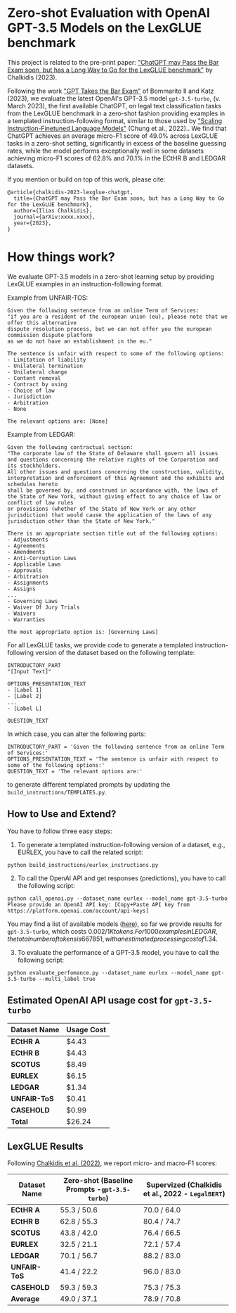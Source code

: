 # Zero-shot Evaluation with OpenAI GPT-3.5 Models on the LexGLUE benchmark

This project is related to the pre-print paper: ["ChatGPT may Pass the Bar Exam soon, but has a Long Way to Go for the LexGLUE benchmark"](http://) by Chalkidis (2023). 

Following the work ["GPT Takes the Bar Exam"](https://arxiv.org/abs/2212.14402) of Bommarito II and Katz (2023), we evaluate the latest OpenAI's GPT-3.5 model `gpt-3.5-turbo`, (v. March 2023), the first available ChatGPT, on legal text classification tasks from the LexGLUE benchmark in a zero-shot fashion providing examples in a templated instruction-following format, similar to those used by  ["Scaling Instruction-Finetuned Language Models"](https://arxiv.org/abs/2210.11416) (Chung et al., 2022)..  We find that ChatGPT achieves an average micro-F1 score of 49.0% across LexGLUE tasks in a zero-shot setting, significantly in excess of the baseline guessing rates, while the model performs exceptionally well in some datasets achieving micro-F1 scores of 62.8% and 70.1% in the ECtHR B and LEDGAR datasets.

If you mention or build on top of this work, please cite:
```
@article{chalkidis-2023-lexglue-chatgpt,
  title={ChatGPT may Pass the Bar Exam soon, but has a Long Way to Go for the LexGLUE benchmark},
  author={Ilias Chalkidis},
  journal={arXiv:xxxx.xxxx},
  year={2023},
}
```

# How things work?

We evaluate GPT-3.5 models in a zero-shot learning setup by providing LexGLUE examples in an instruction-following format.

Example from UNFAIR-TOS:

```
Given the following sentence from an online Term of Services:
"if you are a resident of the european union (eu), please note that we offer this alternative 
dispute resolution process, but we can not offer you the european commission dispute platform 
as we do not have an establishment in the eu."

The sentence is unfair with respect to some of the following options:
- Limitation of liability
- Unilateral termination
- Unilateral change
- Content removal
- Contract by using
- Choice of law
- Jurisdiction
- Arbitration
- None

The relevant options are: [None]
```

Example from LEDGAR:

```
Given the following contractual section:
"The corporate law of the State of Delaware shall govern all issues and questions concerning the relative rights of the Corporation and its stockholders. 
All other issues and questions concerning the construction, validity, interpretation and enforcement of this Agreement and the exhibits and schedules hereto 
shall be governed by, and construed in accordance with, the laws of the State of New York, without giving effect to any choice of law or conflict of law rules 
or provisions (whether of the State of New York or any other jurisdiction) that would cause the application of the laws of any 
jurisdiction other than the State of New York."

There is an appropriate section title out of the following options:
- Adjustments
- Agreements
- Amendments
- Anti-Corruption Laws
- Applicable Laws
- Approvals
- Arbitration
- Assignments
- Assigns
...
- Governing Laws
- Waiver Of Jury Trials
- Waivers
- Warranties

The most appropriate option is: [Governing Laws]
```

For all LexGLUE tasks, we provide code to generate a templated instruction-following version of the dataset based on the following template:

```
INTRODUCTORY_PART
"[Input Text]"

OPTIONS_PRESENTATION_TEXT
- [Label 1]
- [Label 2]
...
- [Label L]

QUESTION_TEXT
```
In which case, you can alter the following parts:

```
INTRODUCTORY_PART = 'Given the following sentence from an online Term of Services:'
OPTIONS_PRESENTATION_TEXT = 'The sentence is unfair with respect to some of the following options:'
QUESTION_TEXT = 'The relevant options are:'
```

to generate different templated prompts by updating the `build_instructions/TEMPLATES.py`.

## How to Use and Extend?

You have to follow three easy steps:

1. To generate a templated instruction-following version of a dataset, e.g., EURLEX, you have to call the related script:

```shell
python build_instructions/eurlex_instructions.py
```

2. To call the OpenAI API and get responses (predictions), you have to call the following script:

```shell
python call_openai.py --dataset_name eurlex --model_name gpt-3.5-turbo
Please provide an OpenAI API key: [Copy+Paste API key from https://platform.openai.com/account/api-keys]
```

You may find a list of available models ([here](https://platform.openai.com/docs/models)), so far we provide results for `gpt-3.5-turbo`, which costs $0.002 / 1K tokens. For 1000 examples in LEDGAR, the total number of tokens is 667851, with an estimated processing cost of 1.34$.

3. To evaluate the performance of a GPT-3.5 model, you have to call the following script:

```shell
python evaluate_perfomance.py --dataset_name eurlex --model_name gpt-3.5-turbo --multi_label true
```

## Estimated OpenAI API usage cost for `gpt-3.5-turbo`

| Dataset Name   | Usage Cost | 
|----------------|------------|
 | **ECtHR A**    | $4.43      |
 | **ECtHR B**    | $4.43      | 
 | **SCOTUS**     | $8.49      | 
 | **EURLEX**     | $6.15      | 
 | **LEDGAR**     | $1.34      | 
 | **UNFAIR-ToS** | $0.41      | 
 | **CASEHOLD**   | $0.99      | 
| **Total**      | $26.24     |


## LexGLUE Results

Following [Chalkidis et al. (2022)](https://aclanthology.org/2022.acl-long.297/), we report micro- and macro-F1 scores:

| Dataset Name   | Zero-shot (Baseline Prompts -`gpt-3.5-turbo`) | Supervized (Chalkidis et al., 2022 - `LegalBERT`) |
|----------------|-----------------------------------------------|---------------------------------------------------|
| **ECtHR A**    | 55.3 / 50.6                                   | 70.0 / 64.0                                       |
| **ECtHR B**    | 62.8 / 55.3                                   | 80.4 / 74.7                                       |      
| **SCOTUS**     | 43.8 / 42.0                                   | 76.4 / 66.5                                       |   
| **EURLEX**     | 32.5 / 21.1                                   | 72.1 / 57.4                                       |    
| **LEDGAR**     | 70.1 / 56.7                                   | 88.2 / 83.0                                       |     
| **UNFAIR-ToS** | 41.4 / 22.2                                   | 96.0 / 83.0                                       |      
| **CASEHOLD**   | 59.3 / 59.3                                   | 75.3 / 75.3                                       |       
| **Average**    | 49.0 / 37.1                                   | 78.9 / 70.8                                       |